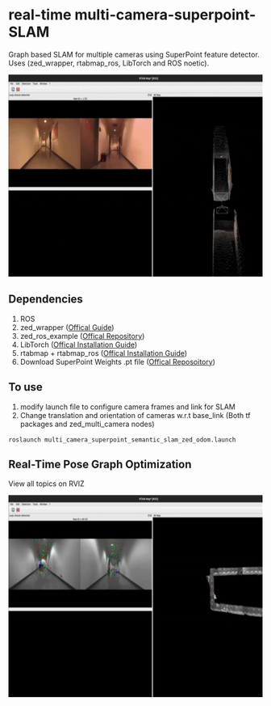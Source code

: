 # real-time multi-camera-superpoint-SLAM
Graph based SLAM for multiple cameras using SuperPoint feature detector. Uses (zed_wrapper, rtabmap_ros, LibTorch and ROS noetic).

<p float="center">
  <img src="assests/SLAM.gif" width="800" height="400" />
</p> 


## Dependencies
1) ROS
2) zed_wrapper ([Offical Guide](https://github.com/stereolabs/zed-ros-wrapper))
3) zed_ros_example ([Offical Repository](https://github.com/stereolabs/zed-ros-examples))
4) LibTorch ([Offical Installation Guide](https://github.com/pytorch/pytorch/blob/main/docs/libtorch.rst))
5) rtabmap + rtabmap_ros ([Offical Installation Guide](https://github.com/introlab/rtabmap_ros#rtabmap_ros))
6) Download SuperPoint Weights .pt file ([Offical Reposoitory](https://github.com/KinglittleQ/SuperPoint_SLAM))

## To use
1) modify launch file to configure camera frames and link for SLAM
2) Change translation and orientation of cameras w.r.t base_link (Both tf packages and zed_multi_camera nodes)
```shell
roslaunch multi_camera_superpoint_semantic_slam_zed_odom.launch
```

## Real-Time Pose Graph Optimization
View all topics on RVIZ
<p float="center">
  <img src="assests/loop closure.gif" width="800" height="400" />
</p> 
